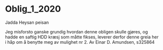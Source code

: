 # Oblig_1_2020
Jadda
Heysan peisan

Jeg misforsto ganske grundig hvordan denne obligen skulle gjøres, og hadde en saftig HDD kræsj som måtte fikses, leverer derfor denne greia her i håp om å benytte meg av mulighet nr 2.
Av
Einar D. Amundsen, s325864
